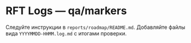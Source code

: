 # RFT Logs — qa/markers

Следуйте инструкции в `reports/roadmap/README.md`. Добавляйте файлы вида `YYYYMMDD-HHMM.log.md` с итогами проверки.

